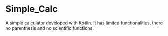 # Simple_Calc
A simple calculator developed with Kotlin.
It has limited functionalities, there no parenthesis and no scientific functions.
